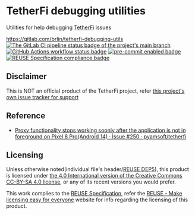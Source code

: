 # TetherFi debugging utilities

Utilities for help debugging [TetherFi](https://github.com/pyamsoft/tetherfi) issues

<https://gitlab.com/brlin/tetherfi-debugging-utils>  
[![The GitLab CI pipeline status badge of the project's `main` branch](https://gitlab.com/brlin/tetherfi-debugging-utils/badges/main/pipeline.svg?ignore_skipped=true "Click here to check out the comprehensive status of the GitLab CI pipelines")](https://gitlab.com/brlin/tetherfi-debugging-utils/-/pipelines) [![GitHub Actions workflow status badge](https://github.com/brlin/tetherfi-debugging-utils/actions/workflows/check-potential-problems.yml/badge.svg "GitHub Actions workflow status")](https://github.com/brlin/tetherfi-debugging-utils/actions/workflows/check-potential-problems.yml) [![pre-commit enabled badge](https://img.shields.io/badge/pre--commit-enabled-brightgreen?logo=pre-commit&logoColor=white "This project uses pre-commit to check potential problems")](https://pre-commit.com/) [![REUSE Specification compliance badge](https://api.reuse.software/badge/github.com/brlin/tetherfi-debugging-utils "This project complies to the REUSE specification to decrease software licensing costs")](https://api.reuse.software/info/gitlab.com/brlin/tetherfi-debugging-utils)

## Disclaimer

This is NOT an official product of the TetherFi project, refer [this project's own issue tracker for support](https://gitlab.com/brlin/tetherfi-debugging-utilis/-/issues)

## Reference

* [Proxy functionality stops working soonly after the application is not in foreground on Pixel 8 Pro(Android 14) · Issue #250 · pyamsoft/tetherfi](https://github.com/pyamsoft/tetherfi/issues/250)

## Licensing

Unless otherwise noted(individual file's header/[REUSE DEP5](.reuse/dep5)), this product is licensed under [the 4.0 International version of the Creative Commons CC-BY-SA 4.0 license](https://creativecommons.org/licenses/by-sa/4.0), or any of its recent versions you would prefer.

This work complies to the [REUSE Specification](https://reuse.software/spec/), refer the [REUSE - Make licensing easy for everyone](https://reuse.software/) website for info regarding the licensing of this product.
